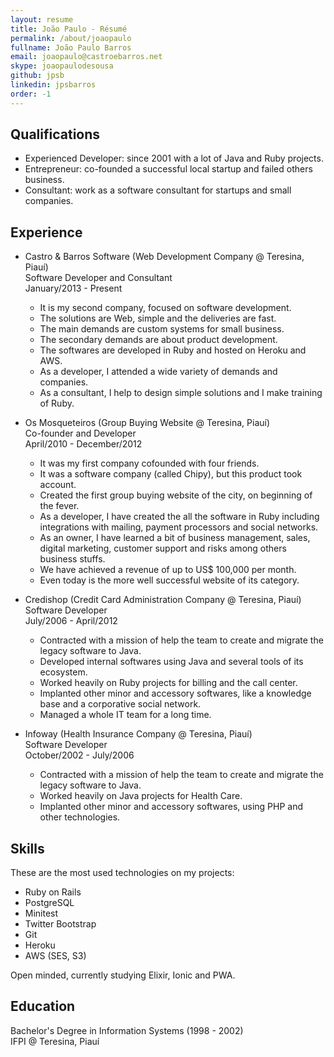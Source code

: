 ```yaml
---
layout: resume
title: João Paulo - Résumé
permalink: /about/joaopaulo
fullname: João Paulo Barros
email: joaopaulo@castroebarros.net
skype: joaopaulodesousa
github: jpsb
linkedin: jpsbarros
order: -1
---
```


## Qualifications

* Experienced Developer: since 2001 with a lot of Java and Ruby projects. 
* Entrepreneur: co-founded a successful local startup and failed others business.
* Consultant: work as a software consultant for startups and small companies.


## Experience

* Castro & Barros Software (Web Development Company @ Teresina, Piauí) <br />
  Software Developer and Consultant <br />
  January/2013 - Present
  * It is my second company, focused on software development.
  * The solutions are Web, simple and the deliveries are fast.
  * The main demands are custom systems for small business.
  * The secondary demands are about product development.
  * The softwares are developed in Ruby and hosted on Heroku and AWS.
  * As a developer, I attended a wide variety of demands and companies.
  * As a consultant, I help to design simple solutions and I make training of Ruby.

* Os Mosqueteiros (Group Buying Website @ Teresina, Piauí) <br />
  Co-founder and Developer <br />
  April/2010 - December/2012
  * It was my first company co­founded with four friends.
  * It was a software company (called Chipy), but this product took account.
  * Created the first group buying website of the city, on beginning of the fever.
  * As a developer, I have created the all the software in Ruby including integrations with mailing, payment processors and social networks.
  * As an owner, I have learned a bit of business management, sales, digital marketing, customer support and risks among others business stuffs.
  * We have achieved a revenue of up to US$ 100,000 per month.
  * Even today is the more well successful website of its category.

* Credishop (Credit Card Administration Company @ Teresina, Piauí) <br />
  Software Developer <br />
  July/2006 - April/2012 
  * Contracted with a mission of help the team to create and migrate the legacy software to Java. 
  * Developed internal softwares using Java and several tools of its ecosystem. 
  * Worked heavily on Ruby projects for billing and the call center. 
  * Implanted other minor and accessory softwares, like a knowledge base and a corporative social network.
  * Managed a whole IT team for a long time.

* Infoway (Health Insurance Company @ Teresina, Piauí) <br />
  Software Developer <br />
  October/2002 - July/2006 
  * Contracted with a mission of help the team to create and migrate the legacy software to Java. 
  * Worked heavily on Java projects for Health Care. 
  * Implanted other minor and accessory softwares, using PHP and other technologies.


## Skills

These are the most used technologies on my projects:

* Ruby on Rails
* PostgreSQL
* Minitest
* Twitter Bootstrap
* Git
* Heroku
* AWS (SES, S3)

Open minded, currently studying Elixir, Ionic and PWA.

## Education

Bachelor's Degree in Information Systems (1998 - 2002) <br />
IFPI @ Teresina, Piauí
